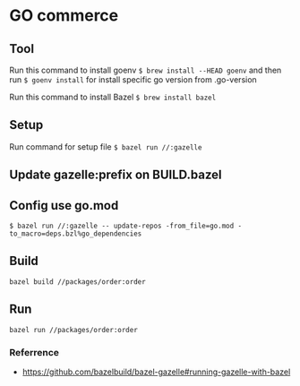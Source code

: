# GO commerce

## Tool
Run this command to install goenv
`$ brew install --HEAD goenv` and then run `$ goenv install` for install specific go version from .go-version

Run this command to install Bazel
`$ brew install bazel`

## Setup
Run command for setup file
`$ bazel run //:gazelle`

## Update gazelle:prefix on BUILD.bazel

## Config use go.mod
`$ bazel run //:gazelle -- update-repos -from_file=go.mod -to_macro=deps.bzl%go_dependencies`

## Build
`bazel build //packages/order:order`

## Run
`bazel run //packages/order:order`

### Referrence
* https://github.com/bazelbuild/bazel-gazelle#running-gazelle-with-bazel

